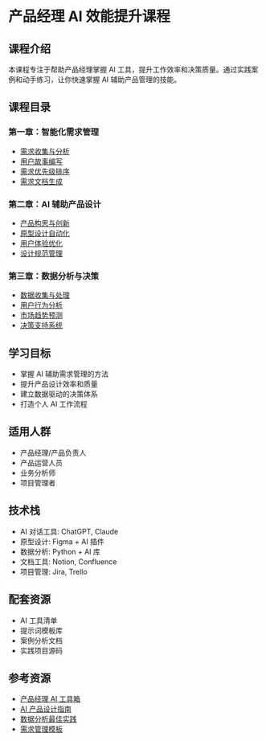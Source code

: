 # 产品经理 AI 效能提升课程

## 课程介绍
本课程专注于帮助产品经理掌握 AI 工具，提升工作效率和决策质量。通过实践案例和动手练习，让你快速掌握 AI 辅助产品管理的技能。

## 课程目录

### 第一章：智能化需求管理
- [需求收集与分析](./第一章-智能化需求管理.md#需求收集与分析)
- [用户故事编写](./第一章-智能化需求管理.md#用户故事编写)
- [需求优先级排序](./第一章-智能化需求管理.md#需求优先级排序)
- [需求文档生成](./第一章-智能化需求管理.md#需求文档生成)

### 第二章：AI 辅助产品设计
- [产品构思与创新](./第二章-AI辅助产品设计.md#产品构思与创新)
- [原型设计自动化](./第二章-AI辅助产品设计.md#原型设计自动化)
- [用户体验优化](./第二章-AI辅助产品设计.md#用户体验优化)
- [设计规范管理](./第二章-AI辅助产品设计.md#设计规范管理)

### 第三章：数据分析与决策
- [数据收集与处理](./第三章-数据分析与决策.md#数据收集与处理)
- [用户行为分析](./第三章-数据分析与决策.md#用户行为分析)
- [市场趋势预测](./第三章-数据分析与决策.md#市场趋势预测)
- [决策支持系统](./第三章-数据分析与决策.md#决策支持系统)

## 学习目标
- 掌握 AI 辅助需求管理的方法
- 提升产品设计效率和质量
- 建立数据驱动的决策体系
- 打造个人 AI 工作流程

## 适用人群
- 产品经理/产品负责人
- 产品运营人员
- 业务分析师
- 项目管理者

## 技术栈
- AI 对话工具: ChatGPT, Claude
- 原型设计: Figma + AI 插件
- 数据分析: Python + AI 库
- 文档工具: Notion, Confluence
- 项目管理: Jira, Trello

## 配套资源
- AI 工具清单
- 提示词模板库
- 案例分析文档
- 实践项目源码

## 参考资源
- [产品经理 AI 工具箱](https://pm-ai-toolkit.com)
- [AI 产品设计指南](https://ai-product-design.com)
- [数据分析最佳实践](https://data-analysis-guide.net)
- [需求管理模板](https://requirements-template.dev) 